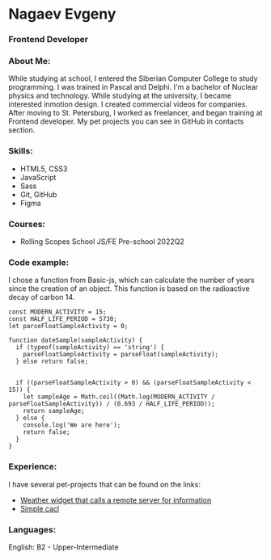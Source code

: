 # Nagaev Evgeny 
### Frontend Developer

### About Me:  
While studying at school, I entered the Siberian Computer College to study programming. I was trained in Pascal and Delphi. I'm a bachelor of Nuclear physics and technology. While studying at the university, I became interested inmotion design. I created commercial videos for companies. After moving to St. Petersburg, I worked as freelancer, and began training at Frontend developer. My pet projects you can see in GitHub in contacts section.

### Skills:
* HTML5, CSS3
* JavaScript
* Sass
* Git, GitHub
* Figma

### Courses:
* Rolling Scopes School JS/FE Pre-school 2022Q2

### Code example:
I chose a function from Basic-js, which can calculate the number of years since the creation of an object. This function is based on the radioactive decay of carbon 14.
```
const MODERN_ACTIVITY = 15;
const HALF_LIFE_PERIOD = 5730;
let parseFloatSampleActivity = 0;

function dateSample(sampleActivity) {
  if (typeof(sampleActivity) == 'string') {
    parseFloatSampleActivity = parseFloat(sampleActivity);
  } else return false;


  if ((parseFloatSampleActivity > 0) && (parseFloatSampleActivity < 15)) {
    let sampleAge = Math.ceil((Math.log(MODERN_ACTIVITY / parseFloatSampleActivity)) / (0.693 / HALF_LIFE_PERIOD));
    return sampleAge;
  } else {
    console.log('We are here');
    return false;
  }
}
```
### Experience:
I have several pet-projects that can be found on the links:  
* [Weather widget that calls a remote server for information](https://evn1054.github.io/WeatherFCC/2022_04_22_Weather_prj/index.html)
* [Simple cacl](https://evn1054.github.io/Calc/index.html)

### Languages:
English: B2 - Upper-Intermediate
